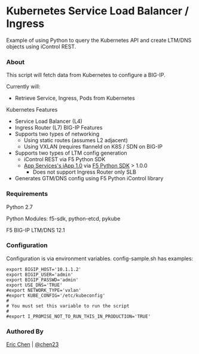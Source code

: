 Kubernetes Service Load Balancer / Ingress
==========================================

Example of using Python to query the Kubernetes API and create LTM/DNS objects using iControl REST.

### About

This script will fetch data from Kubernetes to configure a BIG-IP.

Currently will:
 * Retrieve Service, Ingress, Pods from Kubernetes

Kubernetes Features
 * Service Load Balancer (L4)
 * Ingress Router (L7)
BIG-IP Features
 * Supports two types of networking
   * Using static routes (assumes L2 adjacent)
   * Using VXLAN (requires flanneld on K8S / SDN on BIG-IP
 * Supports two types of LTM config generation
   * iControl REST via F5 Python SDK
   * [App Services's iApp 1.0](https://github.com/0xHiteshPatel/appsvcs_integration_iapp)  via [F5 Python SDK](https://github.com/F5Networks/f5-common-python) > 1.0.0
     * Does not support Ingress Router only SLB
 * Generates GTM/DNS config using F5 Python iControl library

### Requirements
   Python 2.7

   Python Modules: f5-sdk, python-etcd, pykube

   F5 BIG-IP LTM/DNS 12.1

### Configuration

  Configuration is via environment variables.  config-sample.sh has
  examples:
  ```
export BIGIP_HOST='10.1.1.2'
export BIGIP_USER='admin'
export BIGIP_PASSWD='admin'
export USE_DNS='TRUE'
#export NETWORK_TYPE='vxlan'
#export KUBE_CONFIG='/etc/kubeconfig'
#
# You must set this variable to run the script
#
#export I_PROMISE_NOT_TO_RUN_THIS_IN_PRODUCTION='TRUE'
```
### Authored By

[Eric Chen](https://devcentral.f5.com/users/123940) | [@chen23](https://github.com/chen23)
